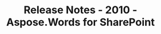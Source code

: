 ﻿---
title: Release Notes - 2010 - Aspose.Words for SharePoint
articleTitle: Release Notes - 2010
linktitle: Release Notes - 2010
description: "Aspose.Words for SharePoint Release Notes - 2010 – learn about the latest updates and fixes."
type: docs
weight: 100
url: /sharepoint/release-notes-2010/
---


